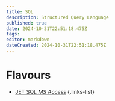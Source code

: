```yaml
---
title: SQL
description: Structured Query Language
published: true
date: 2024-10-31T22:51:18.475Z
tags: 
editor: markdown
dateCreated: 2024-10-31T22:51:18.475Z
---
```


# Flavours
- [JET SQL *MS Access*](jet-sql)
{.links-list}